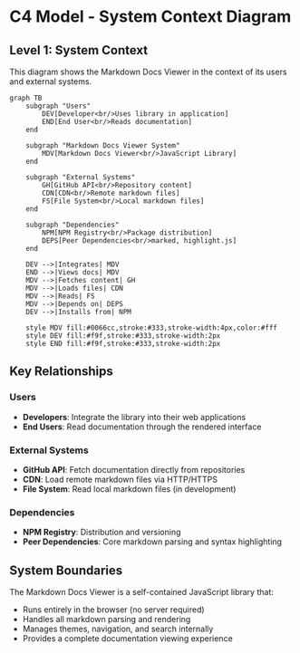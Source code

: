 # C4 Model - System Context Diagram

## Level 1: System Context

This diagram shows the Markdown Docs Viewer in the context of its users and external systems.

```mermaid
graph TB
    subgraph "Users"
        DEV[Developer<br/>Uses library in application]
        END[End User<br/>Reads documentation]
    end

    subgraph "Markdown Docs Viewer System"
        MDV[Markdown Docs Viewer<br/>JavaScript Library]
    end

    subgraph "External Systems"
        GH[GitHub API<br/>Repository content]
        CDN[CDN<br/>Remote markdown files]
        FS[File System<br/>Local markdown files]
    end

    subgraph "Dependencies"
        NPM[NPM Registry<br/>Package distribution]
        DEPS[Peer Dependencies<br/>marked, highlight.js]
    end

    DEV -->|Integrates| MDV
    END -->|Views docs| MDV
    MDV -->|Fetches content| GH
    MDV -->|Loads files| CDN
    MDV -->|Reads| FS
    MDV -->|Depends on| DEPS
    DEV -->|Installs from| NPM

    style MDV fill:#0066cc,stroke:#333,stroke-width:4px,color:#fff
    style DEV fill:#f9f,stroke:#333,stroke-width:2px
    style END fill:#f9f,stroke:#333,stroke-width:2px
```

## Key Relationships

### Users

- **Developers**: Integrate the library into their web applications
- **End Users**: Read documentation through the rendered interface

### External Systems

- **GitHub API**: Fetch documentation directly from repositories
- **CDN**: Load remote markdown files via HTTP/HTTPS
- **File System**: Read local markdown files (in development)

### Dependencies

- **NPM Registry**: Distribution and versioning
- **Peer Dependencies**: Core markdown parsing and syntax highlighting

## System Boundaries

The Markdown Docs Viewer is a self-contained JavaScript library that:

- Runs entirely in the browser (no server required)
- Handles all markdown parsing and rendering
- Manages themes, navigation, and search internally
- Provides a complete documentation viewing experience
